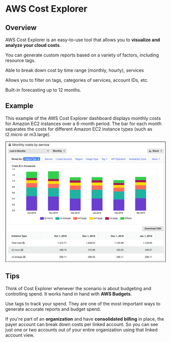 # AWS Cost Explorer

## Overview

AWS Cost Explorer is an easy-to-use tool that allows you to **visualize and analyze your cloud costs**.

You can generate custom reports based on a variety of factors, including resource tags.

Able to break down cost by time range (monthly, hourly), services

Allows you to filter on tags, categories of services, account IDs, etc.

Built-in forecasting up to 12 months.


## Example

This example of the AWS Cost Explorer dashboard displays monthly costs for Amazon EC2 instances over a 6-month period. The bar for each month separates the costs for different Amazon EC2 instance types (such as t2.micro or m3.large). 

![](./images/cost-explorer.png)


## Tips

Think of Cost Explorer whenever the scenario is about budgeting and controlling spend. It works hand in hand with **AWS Budgets**.

Use tags to track your spend. They are one of the most important ways to generate accurate reports and budget spend.

If you're part of an **organization** and have **consolidated billing** in place, the payer account can break down costs per linked account. So you can see just one or two accounts out of your entire organization using that linked account view.
